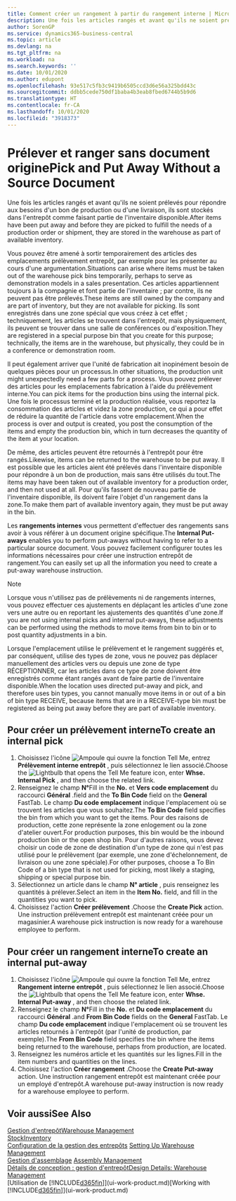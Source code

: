 ```yaml
---
title: Comment créer un rangement à partir du rangement interne | Microsoft Docs
description: Une fois les articles rangés et avant qu'ils ne soient prélevés pour répondre aux besoins d'un bon de production ou d'une livraison, ils sont stockés dans l'entrepôt comme faisant partie de l'inventaire disponible.
author: SorenGP
ms.service: dynamics365-business-central
ms.topic: article
ms.devlang: na
ms.tgt_pltfrm: na
ms.workload: na
ms.search.keywords: ''
ms.date: 10/01/2020
ms.author: edupont
ms.openlocfilehash: 93e517c5fb3c9419b6505ccd3d6e56a325bdd43c
ms.sourcegitcommit: ddbb5cede750df1baba4b3eab8fbed6744b5b9d6
ms.translationtype: HT
ms.contentlocale: fr-CA
ms.lasthandoff: 10/01/2020
ms.locfileid: "3918373"
---
```

# <a name="pick-and-put-away-without-a-source-document"></a><span data-ttu-id="0f2c4-103">Prélever et ranger sans document origine</span><span class="sxs-lookup"><span data-stu-id="0f2c4-103">Pick and Put Away Without a Source Document</span></span>
<span data-ttu-id="0f2c4-104">Une fois les articles rangés et avant qu'ils ne soient prélevés pour répondre aux besoins d'un bon de production ou d'une livraison, ils sont stockés dans l'entrepôt comme faisant partie de l'inventaire disponible.</span><span class="sxs-lookup"><span data-stu-id="0f2c4-104">After items have been put away and before they are picked to fulfill the needs of a production order or shipment, they are stored in the warehouse as part of available inventory.</span></span>  

<span data-ttu-id="0f2c4-105">Vous pouvez être amené à sortir temporairement des articles des emplacements prélèvement entrepôt, par exemple pour les présenter au cours d'une argumentation.</span><span class="sxs-lookup"><span data-stu-id="0f2c4-105">Situations can arise where items must be taken out of the warehouse pick bins temporarily, perhaps to serve as demonstration models in a sales presentation.</span></span> <span data-ttu-id="0f2c4-106">Ces articles appartiennent toujours à la compagnie et font partie de l'inventaire ; par contre, ils ne peuvent pas être prélevés.</span><span class="sxs-lookup"><span data-stu-id="0f2c4-106">These items are still owned by the company and are part of inventory, but they are not available for picking.</span></span> <span data-ttu-id="0f2c4-107">Ils sont enregistrés dans une zone spécial que vous créez à cet effet ; techniquement, les articles se trouvent dans l'entrepôt, mais physiquement, ils peuvent se trouver dans une salle de conférences ou d'exposition.</span><span class="sxs-lookup"><span data-stu-id="0f2c4-107">They are registered in a special purpose bin that you create for this purpose; technically, the items are in the warehouse, but physically, they could be in a conference or demonstration room.</span></span>  

<span data-ttu-id="0f2c4-108">Il peut également arriver que l'unité de fabrication ait inopinément besoin de quelques pièces pour un processus.</span><span class="sxs-lookup"><span data-stu-id="0f2c4-108">In other situations, the production unit might unexpectedly need a few parts for a process.</span></span> <span data-ttu-id="0f2c4-109">Vous pouvez prélever des articles pour les emplacements fabrication à l'aide du prélèvement interne.</span><span class="sxs-lookup"><span data-stu-id="0f2c4-109">You can pick items for the production bins using the internal pick.</span></span> <span data-ttu-id="0f2c4-110">Une fois le processus terminé et la production réalisée, vous reportez la consommation des articles et videz la zone production, ce qui a pour effet de réduire la quantité de l'article dans votre emplacement.</span><span class="sxs-lookup"><span data-stu-id="0f2c4-110">When the process is over and output is created, you post the consumption of the items and empty the production bin, which in turn decreases the quantity of the item at your location.</span></span>  

<span data-ttu-id="0f2c4-111">De même, des articles peuvent être retournés à l'entrepôt pour être rangés.</span><span class="sxs-lookup"><span data-stu-id="0f2c4-111">Likewise, items can be returned to the warehouse to be put away.</span></span> <span data-ttu-id="0f2c4-112">Il est possible que les articles aient été prélevés dans l'inventaire disponible pour répondre à un bon de production, mais sans être utilisés du tout.</span><span class="sxs-lookup"><span data-stu-id="0f2c4-112">The items may have been taken out of available inventory for a production order, and then not used at all.</span></span> <span data-ttu-id="0f2c4-113">Pour qu'ils fassent de nouveau partie de l'inventaire disponible, ils doivent faire l'objet d'un rangement dans la zone.</span><span class="sxs-lookup"><span data-stu-id="0f2c4-113">To make them part of available inventory again, they must be put away in the bin.</span></span>  

<span data-ttu-id="0f2c4-114">Les **rangements internes** vous permettent d'effectuer des rangements sans avoir à vous référer à un document origine spécifique.</span><span class="sxs-lookup"><span data-stu-id="0f2c4-114">The **Internal Put-aways** enables you to perform put-aways without having to refer to a particular source document.</span></span> <span data-ttu-id="0f2c4-115">Vous pouvez facilement configurer toutes les informations nécessaires pour créer une instruction entrepôt de rangement.</span><span class="sxs-lookup"><span data-stu-id="0f2c4-115">You can easily set up all the information you need to create a put-away warehouse instruction.</span></span>  

> [!NOTE]  
>  <span data-ttu-id="0f2c4-116">Lorsque vous n'utilisez pas de prélèvements ni de rangements internes, vous pouvez effectuer ces ajustements en déplaçant les articles d'une zone vers une autre ou en reportant les ajustements des quantités d'une zone.</span><span class="sxs-lookup"><span data-stu-id="0f2c4-116">If you are not using internal picks and internal put-aways, these adjustments can be performed using the methods to move items from bin to bin or to post quantity adjustments in a bin.</span></span>  
>   
>  <span data-ttu-id="0f2c4-117">Lorsque l'emplacement utilise le prélèvement et le rangement suggérés et, par conséquent, utilise des types de zone, vous ne pouvez pas déplacer manuellement des articles vers ou depuis une zone de type RÉCEPTIONNER, car les articles dans ce type de zone doivent être enregistrés comme étant rangés avant de faire partie de l'inventaire disponible.</span><span class="sxs-lookup"><span data-stu-id="0f2c4-117">When the location uses directed put-away and pick, and therefore uses bin types, you cannot manually move items in or out of a bin of bin type RECEIVE, because items that are in a RECEIVE-type bin must be registered as being put away before they are part of available inventory.</span></span>  

## <a name="to-create-an-internal-pick"></a><span data-ttu-id="0f2c4-118">Pour créer un prélèvement interne</span><span class="sxs-lookup"><span data-stu-id="0f2c4-118">To create an internal pick</span></span>  
1.  <span data-ttu-id="0f2c4-119">Choisissez l'icône ![Ampoule qui ouvre la fonction Tell Me](media/ui-search/search_small.png "Dites-moi ce que vous voulez faire"), entrez **Prélèvement interne entrepôt** , puis sélectionnez le lien associé.</span><span class="sxs-lookup"><span data-stu-id="0f2c4-119">Choose the ![Lightbulb that opens the Tell Me feature](media/ui-search/search_small.png "Tell me what you want to do") icon, enter **Whse. Internal Pick** , and then choose the related link.</span></span>  
2.  <span data-ttu-id="0f2c4-120">Renseignez le champ **N°**</span><span class="sxs-lookup"><span data-stu-id="0f2c4-120">Fill in the **No.**</span></span> <span data-ttu-id="0f2c4-121">et **Vers code emplacement** du raccourci **Général** .</span><span class="sxs-lookup"><span data-stu-id="0f2c4-121">field and the **To Bin Code** field on the **General** FastTab.</span></span> <span data-ttu-id="0f2c4-122">Le champ **Du code emplacement** indique l'emplacement où se trouvent les articles que vous souhaitez.</span><span class="sxs-lookup"><span data-stu-id="0f2c4-122">The **To Bin Code** field specifies the bin from which you want to get the items.</span></span> <span data-ttu-id="0f2c4-123">Pour des raisons de production, cette zone représente la zone enlogement ou la zone d'atelier ouvert.</span><span class="sxs-lookup"><span data-stu-id="0f2c4-123">For production purposes, this bin would be the inbound production bin or the open shop bin.</span></span> <span data-ttu-id="0f2c4-124">Pour d'autres raisons, vous devez choisir un code de zone de destination d'un type de zone qui n'est pas utilisé pour le prélèvement (par exemple, une zone d'échelonnement, de livraison ou une zone spéciale).</span><span class="sxs-lookup"><span data-stu-id="0f2c4-124">For other purposes, choose a To Bin Code of a bin type that is not used for picking, most likely a staging, shipping or special purpose bin.</span></span>  
3.  <span data-ttu-id="0f2c4-125">Sélectionnez un article dans le champ **N° article** , puis renseignez les quantités à prélever.</span><span class="sxs-lookup"><span data-stu-id="0f2c4-125">Select an item in the **Item No.** field, and fill in the quantities you want to pick.</span></span>  
4. <span data-ttu-id="0f2c4-126">Choisissez l'action **Créer prélèvement** .</span><span class="sxs-lookup"><span data-stu-id="0f2c4-126">Choose the **Create Pick** action.</span></span> <span data-ttu-id="0f2c4-127">Une instruction prélèvement entrepôt est maintenant créée pour un magasinier.</span><span class="sxs-lookup"><span data-stu-id="0f2c4-127">A warehouse pick instruction is now ready for a warehouse employee to perform.</span></span>  

## <a name="to-create-an-internal-put-away"></a><span data-ttu-id="0f2c4-128">Pour créer un rangement interne</span><span class="sxs-lookup"><span data-stu-id="0f2c4-128">To create an internal put-away</span></span>  
1.  <span data-ttu-id="0f2c4-129">Choisissez l'icône ![Ampoule qui ouvre la fonction Tell Me](media/ui-search/search_small.png "Dites-moi ce que vous voulez faire"), entrez **Rangement interne entrepôt** , puis sélectionnez le lien associé.</span><span class="sxs-lookup"><span data-stu-id="0f2c4-129">Choose the ![Lightbulb that opens the Tell Me feature](media/ui-search/search_small.png "Tell me what you want to do") icon, enter **Whse. Internal Put-away** , and then choose the related link.</span></span>  
2.  <span data-ttu-id="0f2c4-130">Renseignez le champ **N°**</span><span class="sxs-lookup"><span data-stu-id="0f2c4-130">Fill in the **No.**</span></span> <span data-ttu-id="0f2c4-131">et **Du code emplacement** du raccourci **Général** .</span><span class="sxs-lookup"><span data-stu-id="0f2c4-131">and **From Bin Code** fields on the **General** FastTab.</span></span> <span data-ttu-id="0f2c4-132">Le champ **Du code emplacement** indique l'emplacement où se trouvent les articles retournés à l'entrepôt (par l'unité de production, par exemple).</span><span class="sxs-lookup"><span data-stu-id="0f2c4-132">The **From Bin Code** field specifies the bin where the items being returned to the warehouse, perhaps from production, are located.</span></span>  
3.  <span data-ttu-id="0f2c4-133">Renseignez les numéros article et les quantités sur les lignes.</span><span class="sxs-lookup"><span data-stu-id="0f2c4-133">Fill in the item numbers and quantities on the lines.</span></span>  
4.  <span data-ttu-id="0f2c4-134">Choisissez l'action **Créer rangement** .</span><span class="sxs-lookup"><span data-stu-id="0f2c4-134">Choose the **Create Put-away** action.</span></span> <span data-ttu-id="0f2c4-135">Une instruction rangement entrepôt est maintenant créée pour un employé d'entrepôt.</span><span class="sxs-lookup"><span data-stu-id="0f2c4-135">A warehouse put-away instruction is now ready for a warehouse employee to perform.</span></span>  

## <a name="see-also"></a><span data-ttu-id="0f2c4-136">Voir aussi</span><span class="sxs-lookup"><span data-stu-id="0f2c4-136">See Also</span></span>  
[<span data-ttu-id="0f2c4-137">Gestion d'entrepôt</span><span class="sxs-lookup"><span data-stu-id="0f2c4-137">Warehouse Management</span></span>](warehouse-manage-warehouse.md)  
[<span data-ttu-id="0f2c4-138">Stock</span><span class="sxs-lookup"><span data-stu-id="0f2c4-138">Inventory</span></span>](inventory-manage-inventory.md)  
<span data-ttu-id="0f2c4-139">[Configuration de la gestion des entrepôts](warehouse-setup-warehouse.md)   </span><span class="sxs-lookup"><span data-stu-id="0f2c4-139">[Setting Up Warehouse Management](warehouse-setup-warehouse.md)   </span></span>  
<span data-ttu-id="0f2c4-140">[Gestion d'assemblage](assembly-assemble-items.md)  </span><span class="sxs-lookup"><span data-stu-id="0f2c4-140">[Assembly Management](assembly-assemble-items.md)  </span></span>  
[<span data-ttu-id="0f2c4-141">Détails de conception : gestion d'entrepôt</span><span class="sxs-lookup"><span data-stu-id="0f2c4-141">Design Details: Warehouse Management</span></span>](design-details-warehouse-management.md)  
<span data-ttu-id="0f2c4-142">[Utilisation de [!INCLUDE[d365fin](includes/d365fin_md.md)]](ui-work-product.md)</span><span class="sxs-lookup"><span data-stu-id="0f2c4-142">[Working with [!INCLUDE[d365fin](includes/d365fin_md.md)]](ui-work-product.md)</span></span>

